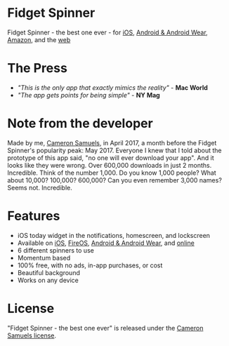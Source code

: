 # Fidget Spinner
Fidget Spinner - the best one ever - for [iOS](http://appsto.re/us/da8njb.i), [Android & Android Wear](https://goo.gl/aJMLNl), [Amazon](https://goo.gl/xJzHBG), and the [web](http://fidget.cameronsamuels.com)
# The Press
- *"This is the only app that exactly mimics the reality"* - **Mac World**
- *"The app gets points for being simple"* - **NY Mag**
# Note from the developer
Made by me, [Cameron Samuels](http://cameronsamuels.com), in April 2017, a month before the Fidget Spinner's popularity peak: May 2017. Everyone I knew that I told about the prototype of this app said, "no one will ever download your app". And it looks like they were wrong. Over 600,000 downloads in just 2 months. Incredible. Think of the number 1,000. Do you know 1,000 people? What about 10,000? 100,000? 600,000? Can you even remember 3,000 names? Seems not. Incredible.
# Features
- iOS today widget in the notifications, homescreen, and lockscreen
- Available on [iOS](http://appsto.re/us/da8njb.i), [FireOS](https://goo.gl/xJzHBG), [Android & Android Wear](https://goo.gl/aJMLNl), and [online](http://fidget.cameronsamuels.com)
- 6 different spinners to use
- Momentum based
- 100% free, with no ads, in-app purchases, or cost
- Beautiful background
- Works on any device
# License
"Fidget Spinner - the best one ever" is released under the [Cameron Samuels license](LICENSE).
